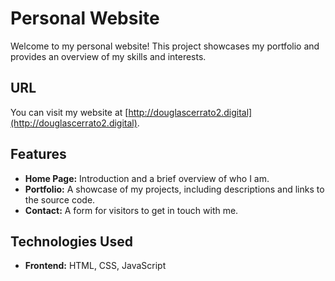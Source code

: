 # Personal Website

Welcome to my personal website! This project showcases my portfolio and provides an overview of my skills and interests.

## URL

You can visit my website at [http://douglascerrato2.digital](http://douglascerrato2.digital).

## Features

- **Home Page:** Introduction and a brief overview of who I am.
- **Portfolio:** A showcase of my projects, including descriptions and links to the source code.
- **Contact:** A form for visitors to get in touch with me.

## Technologies Used

- **Frontend:** HTML, CSS, JavaScript
